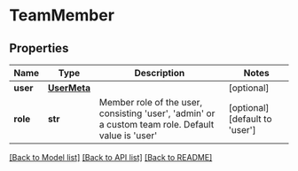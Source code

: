 # TeamMember

## Properties
Name | Type | Description | Notes
------------ | ------------- | ------------- | -------------
**user** | [**UserMeta**](UserMeta.md) |  | [optional] 
**role** | **str** | Member role of the user, consisting &#39;user&#39;, &#39;admin&#39; or a custom team role. Default value is &#39;user&#39; | [optional] [default to 'user']

[[Back to Model list]](../README.md#documentation-for-models) [[Back to API list]](../README.md#documentation-for-api-endpoints) [[Back to README]](../README.md)


